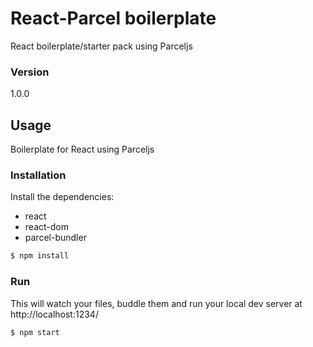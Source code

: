 # React-Parcel boilerplate

React boilerplate/starter pack using Parceljs
 
### Version

1.0.0

## Usage

Boilerplate for React using Parceljs

### Installation
Install the dependencies:
  * react 
  * react-dom 
  * parcel-bundler

```sh
$ npm install
```

### Run

This will watch your files, buddle them and run your local dev server at http://localhost:1234/

```sh
$ npm start
```
